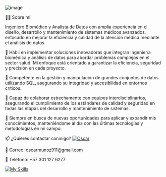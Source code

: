 
![image](https://github.com/user-attachments/assets/963c8c90-b93b-4ca1-af0c-2e8997970fb9)

👨‍⚕️ Sobre mí:

Ingeniero Biomédico y Analista de Datos con amplia experiencia en el diseño, desarrollo y mantenimiento de sistemas médicos avanzados, enfocado en mejorar la eficiencia y calidad de la atención médica mediante el análisis de datos.

🔧 Hábil en implementar soluciones innovadoras que integran ingeniería biomédica y análisis de datos para abordar problemas complejos en el sector salud. Mi enfoque está orientado a garantizar la eficiencia, seguridad y precisión en cada proyecto.

💾 Competente en la gestión y manipulación de grandes conjuntos de datos utilizando SQL, asegurando su integridad y accesibilidad en entornos críticos.

🤝 Capaz de colaborar estrechamente con equipos interdisciplinarios, asegurando el cumplimiento de los estándares de calidad y seguridad en todas las etapas del desarrollo y mantenimiento de sistemas.

🌱 Siempre en busca de nuevas oportunidades para aplicar y expandir mis conocimientos, manteniéndome al día con las últimas tecnologías y metodologías en mi campo.

📫 ¿Quieres contactar conmigo? [![Oscar](https://img.shields.io/badge/LinkedIn-Profile-blue)](https://www.linkedin.com/in/oscar-mu%C5%84oz-4058a5213/)

📧 Correo: oscarmunoz911@gmail.com

📱 Teléfono: +57 301 127 6277

[![My Skills](https://skillicons.dev/icons?i=js,html,css,wasm)](https://skillicons.dev)
